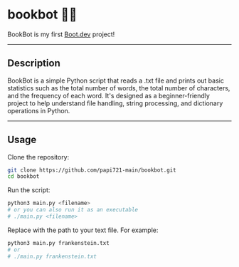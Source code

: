 # bookbot 📖🤖

BookBot is my first [Boot.dev](https://www.boot.dev) project!

---

## Description

BookBot is a simple Python script that reads a .txt file and prints out basic statistics such as the total number of words, the total number of characters, and the frequency of each word. It's designed as a beginner-friendly project to help understand file handling, string processing, and dictionary operations in Python.

---

## Usage

Clone the repository:

```sh
git clone https://github.com/papi721-main/bookbot.git
cd bookbot
```

Run the script:

```sh
python3 main.py <filename>
# or you can also run it as an executable
# ./main.py <filename>
```

Replace <filename> with the path to your text file. For example:

```sh
python3 main.py frankenstein.txt
# or
# ./main.py frankenstein.txt
```

